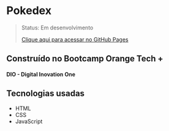 # Pokedex
> Status: Em desenvolvimento
>
> [Clique aqui para acessar no GitHub Pages](https://helenaoliveira366.github.io/Pokedex/)

## Construído no Bootcamp Orange Tech +
#### DIO - Digital Inovation One

## Tecnologias usadas
- HTML
- CSS
- JavaScript
